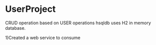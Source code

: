 # UserProject

CRUD operation based on USER operations 
hsqldb uses H2 in memory database.

1)Created a web service to consume 
